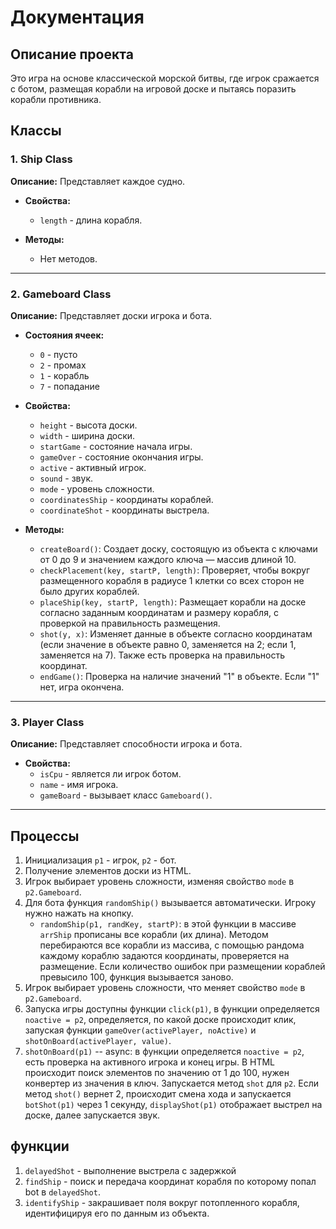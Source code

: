 # Документация

## Описание проекта

Это игра на основе классической морской битвы, где игрок сражается с ботом, размещая корабли на игровой доске и пытаясь поразить корабли противника.

## Классы

### 1. Ship Class

**Описание:** Представляет каждое судно.

- **Свойства:**

  - `length` - длина корабля.

- **Методы:**
  - Нет методов.

---

### 2. Gameboard Class

**Описание:** Представляет доски игрока и бота.

- **Состояния ячеек:**

  - `0` - пусто
  - `2` - промах
  - `1` - корабль
  - `7` - попадание

- **Свойства:**

  - `height` - высота доски.
  - `width` - ширина доски.
  - `startGame` - состояние начала игры.
  - `gameOver` - состояние окончания игры.
  - `active` - активный игрок.
  - `sound` - звук.
  - `mode` - уровень сложности.
  - `coordinatesShip` - координаты кораблей.
  - `coordinateShot` - координаты выстрела.

- **Методы:**
  - `createBoard()`: Создает доску, состоящую из объекта с ключами от 0 до 9 и значением каждого ключа — массив длиной 10.
  - `checkPlacement(key, startP, length)`: Проверяет, чтобы вокруг размещенного корабля в радиусе 1 клетки со всех сторон не было других кораблей.
  - `placeShip(key, startP, length)`: Размещает корабли на доске согласно заданным координатам и размеру корабля, с проверкой на правильность размещения.
  - `shot(y, x)`: Изменяет данные в объекте согласно координатам (если значение в объекте равно 0, заменяется на 2; если 1, заменяется на 7). Также есть проверка на правильность координат.
  - `endGame()`: Проверка на наличие значений "1" в объекте. Если "1" нет, игра окончена.

---

### 3. Player Class

**Описание:** Представляет способности игрока и бота.

- **Свойства:**
  - `isCpu` - является ли игрок ботом.
  - `name` - имя игрока.
  - `gameBoard` - вызывает класс `Gameboard()`.

---

## Процессы

1. Инициализация `p1` - игрок, `p2` - бот.
2. Получение элементов доски из HTML.
3. Игрок выбирает уровень сложности, изменяя свойство `mode` в `p2.Gameboard`.
4. Для бота функция `randomShip()` вызывается автоматически. Игроку нужно нажать на кнопку.
   - `randomShip(p1, randKey, startP)`: в этой функции в массиве `arrShip` прописаны все корабли (их длина). Методом перебираются все корабли из массива, с помощью рандома каждому кораблю задаются координаты, проверяется на размещение. Если количество ошибок при размещении кораблей превысило 100, функция вызывается заново.
5. Игрок выбирает уровень сложности, что меняет свойство `mode` в `p2.Gameboard`.
6. Запуска игры доступны функции `click(p1)`, в функции определяется `noactive = p2`, определяется, по какой доске происходит клик, запуская функции `gameOver(activePlayer, noActive)` и `shotOnBoard(activePlayer, value)`.
7. `shotOnBoard(p1)` -- async: в функции определяется `noactive = p2`, есть проверка на активного игрока и конец игры. В HTML происходит поиск элементов по значению от 1 до 100, нужен конвертер из значения в ключ. Запускается метод `shot` для `p2`. Если метод `shot()` вернет 2, происходит смена хода и запускается `botShot(p1)` через 1 секунду, `displayShot(p1)` отображает выстрел на доске, далее запускается звук.

## функции

1. `delayedShot` - выполнение выстрела с задержкой
2. `findShip` - поиск и передача координат корабля по которому попал bot в `delayedShot`.
3. `identifyShip` - закрашивает поля вокруг потопленного корабля, идентифицируя его по данным из объекта.
